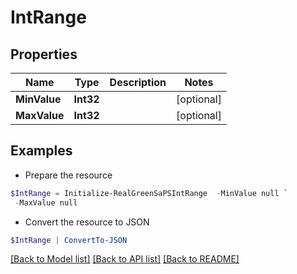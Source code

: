 # IntRange
## Properties

Name | Type | Description | Notes
------------ | ------------- | ------------- | -------------
**MinValue** | **Int32** |  | [optional] 
**MaxValue** | **Int32** |  | [optional] 

## Examples

- Prepare the resource
```powershell
$IntRange = Initialize-RealGreenSaPSIntRange  -MinValue null `
 -MaxValue null
```

- Convert the resource to JSON
```powershell
$IntRange | ConvertTo-JSON
```

[[Back to Model list]](../README.md#documentation-for-models) [[Back to API list]](../README.md#documentation-for-api-endpoints) [[Back to README]](../README.md)

